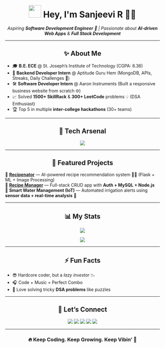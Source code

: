<h1 align="center">
  <img src="https://media.giphy.com/media/hvRJCLFzcasrR4ia7z/giphy.gif" width="40px"/> 
  Hey, I'm <b>Sanjeevi R</b> 👨‍💻
</h1>

<p align="center">
  <i>Aspiring <b>Software Development Engineer</b> 🚀 | Passionate about <b>AI-driven Web Apps</b> & <b>Full Stack Development</b></i>
</p>

---

<h2 align="center">✨ About Me</h2>

- 🎓 **B.E. ECE** @ St. Joseph’s Institute of Technology (CGPA: 8.36)  
- 💼 **Backend Developer Intern** @ Aptitude Guru Hem (MongoDB, APIs, Streaks, Daily Challenges 🚀)  
- 🛠 **Software Developer Intern** @ Aaron Instruments (Built a responsive business website from scratch 🌐)  
- 📈 Solved **1500+ SkillRack** & **300+ LeetCode** problems 💡 (DSA Enthusiast)  
- 🏆 Top 5 in multiple **inter-college hackathons** (30+ teams)  

---

<h2 align="center">🚀 Tech Arsenal</h2>

<p align="center">
  <img src="https://skillicons.dev/icons?i=python,java,cpp,c,mysql,html,css,js,react,nodejs,express,flask,mongodb,git,github,vscode&theme=dark" />
</p>

---

<h2 align="center">🌟 Featured Projects</h2>

🔹 [**Recipenator**](https://github.com/sanje23/RECIPENATOR) — AI-powered recipe recommendation system 🧑‍🍳 (Flask + ML + Image Processing)  
🔹 [**Recipe Manager**](https://github.com/sanje23/recipe_manager) — Full-stack CRUD app with **Auth + MySQL + Node.js**  
🔹 **Smart Water Management (IoT)** — Automated irrigation alerts using **sensor data + real-time analysis** 🌱  

---

<h2 align="center">📊 My Stats</h2>

<p align="center">
  <a href="https://leetcode.com/u/iamsanje/">
    <img src="https://leetcard.jacoblin.cool/iamsanje?theme=dark&font=Karma&ext=heatmap" />
  </a>
</p>

<p align="center">
  <img src="https://github-readme-stats.vercel.app/api/top-langs/?username=sanje23&layout=compact&theme=radical&hide_border=true" />
</p>

---

<h2 align="center">⚡ Fun Facts</h2>

- 😎 Hardcore coder, but a *lazy investor* 📉  
- 🎧 Code + Music = Perfect Combo  
- 🧩 Love solving tricky **DSA problems** like puzzles  

---

<h2 align="center">🤝 Let’s Connect</h2>

<p align="center">
  <a href="https://linkedin.com/in/sanjeevir23"><img src="https://img.shields.io/badge/LinkedIn-0A66C2.svg?style=for-the-badge&logo=linkedin&logoColor=white"></a>
  <a href="mailto:rameshsanje23@gmail.com"><img src="https://img.shields.io/badge/Gmail-D14836.svg?style=for-the-badge&logo=gmail&logoColor=white"></a>
  <a href="https://github.com/sanje23"><img src="https://img.shields.io/badge/GitHub-000000.svg?style=for-the-badge&logo=github&logoColor=white"></a>
  <a href="https://leetcode.com/u/iamsanje/"><img src="https://img.shields.io/badge/LeetCode-FFA116.svg?style=for-the-badge&logo=leetcode&logoColor=white"></a>
  <a href="https://portfolio-sanjeevi.vercel.app/"><img src="https://img.shields.io/badge/Portfolio-FF69B4.svg?style=for-the-badge&logo=vercel&logoColor=white"></a>
</p>

---

<h3 align="center">🔥 Keep Coding. Keep Growing. Keep Vibin’ 🚀</h3>

